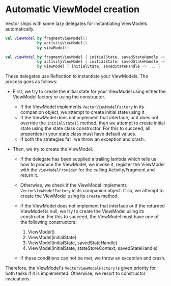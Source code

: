 # Automatic ViewModel creation

Vector ships with some lazy delegates for instantiating ViewModels automatically.

```kotlin
val viewModel by fragmentViewModel()
              by activityViewModel()
              by viewModel()

val viewModel by fragmentViewModel { initialState, savedStateHandle -> ... }
              by activityViewModel { initialState, savedStateHandle -> ... }
              by viewModel { initialState, savedStateHandle -> ... }
```

These delegates use Reflection to instantiate your ViewModels. The process goes as follows:

* First, we try to create the initial state for your ViewModel using either the ViewModel factory or using the constructor.
    * If the ViewModel implements `VectorViewModelFactory` in its companion object, we attempt to create initial state using it
    * If the ViewModel does not implement that interface, or it does not override the `initialState()` method, then we attempt to create initial state using the state class constructor. For this to succeed, all properties in your state class must have default values.
    * If both the strategies fail, we throw an exception and crash.

* Then, we try to create the ViewModel.
    * If the delegate has been supplied a trailing lambda which tells us how to produce the ViewModel, we invoke it, register the ViewModel with the `ViewModelProvider` for the calling Activity/Fragment and return it.
    * Otherwise, we check if the ViewModel implements `VectorViewModelFactory` in its companion object. If so, we attempt to create the ViewModel using its `create` method.
    * If the ViewModel does not implement that interface or if the returned ViewModel is null, we try to create the ViewModel using its constructor. For this to succeed, the ViewModel must have one of the following constructors:
        1. ViewModel()
        2. ViewModel(initialState)
        3. ViewModel(initialState, savedStateHandle)
        4. ViewModel(initialState, stateStoreContext, savedStateHandle)
  
  * If these conditions can not be met, we throw an exception and crash.

Therefore, the ViewModel's `VectorViewModelFactory` is given priority for both tasks if it is implemented. Otherwise, we resort to constructor invocations.
